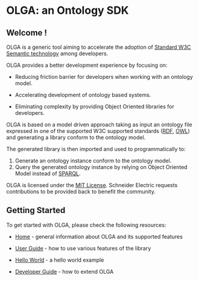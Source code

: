 # OLGA: an Ontology SDK

## Welcome !
OLGA is a generic tool aiming to accelerate the adoption of [Standard W3C Semantic technology](https://www.w3.org/standards/semanticweb/) among developers. 

OLGA provides a better development experience by focusing on:

* Reducing friction barrier for developers when working with an ontology model.

* Accelerating development of ontology based systems.

* Eliminating complexity by providing Object Oriented libraries for developers.

OLGA is based on a model driven approach taking as input an ontology file expressed in one of the supported W3C supported standards ([RDF](https://www.w3.org/2001/sw/wiki/RDF), [OWL](https://www.w3.org/OWL)) and generating a library conform to the ontology model.

The generated library is then imported and used to programmatically to:
1. Generate an ontology instance conform to the ontology model.
2. Query the generated ontology instance by relying on Object Oriented Model instead of [SPARQL](https://www.w3.org/TR/sparql11-query/).

OLGA is licensed under the [MIT License](./LICENSE.TXT).
Schneider Electric requests contributions to be provided back to benefit the community.

## Getting Started
To get started with OLGA, please check the following resources:

* [Home](https://github.com/EcoStruxure/OLGA/wiki/Home) - general information about OLGA and its supported features

* [User Guide](https://github.com/EcoStruxure/OLGA/wiki/User-Guide) - how to use various features of the library

* [Hello World](https://github.com/EcoStruxure/OLGA/wiki/Hello-World) - a hello world example 

* [Developer Guide](https://github.com/EcoStruxure/OLGA/wiki/Developer-Guide) - how to extend OLGA
